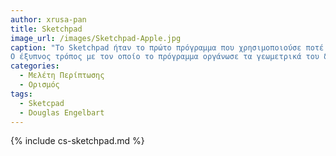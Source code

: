 ```yaml
---
author: xrusa-pan
title: Sketchpad
image_url: /images/Sketchpad-Apple.jpg
caption: "Το Sketchpad ήταν το πρώτο πρόγραμμα που χρησιμοποιούσε ποτέ μια πλήρη γραφική διεπαφή χρήστη.
Ο έξυπνος τρόπος με τον οποίο το πρόγραμμα οργάνωσε τα γεωμετρικά του δεδομένα πρωτοστάτησε στη χρήση του "κύριο" ("αντικείμενα") και "εμφανίσεις" ("στιγμιότυπα") στους υπολογιστές και έδειξε προς τα εμπρός τον αντικειμενοστραφή προγραμματισμό. "
categories:
  - Μελέτη Περίπτωσης
  - Ορισμός
tags:
  - Sketcpad
  - Douglas Engelbart
---
```


{% include cs-sketchpad.md %}

